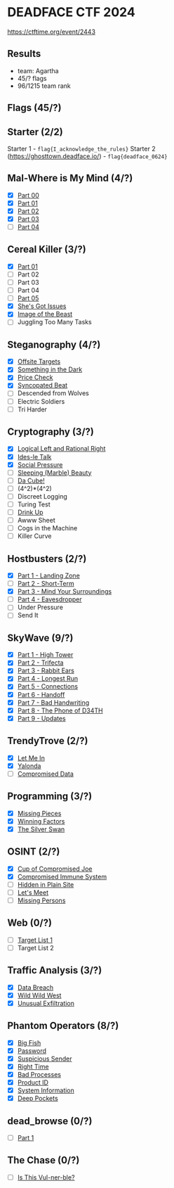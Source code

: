# DEADFACE CTF 2024

https://ctftime.org/event/2443

## Results

- team: Agartha
- 45/? flags
- 96/1215 team rank

## Flags (45/?)

## Starter (2/2)

Starter 1 - `flag{I_acknowledge_the_rules}`
Starter 2 (https://ghosttown.deadface.io/) - `flag{deadface_0624}`

## Mal-Where is My Mind (4/?)

- [x] [Part 00](mal-where/00/)
- [x] [Part 01](mal-where/01/)
- [x] [Part 02](mal-where/02/)
- [x] [Part 03](mal-where/03/)
- [ ] [Part 04](mal-where/04/)

## Cereal Killer (3/?)

- [x] [Part 01](cereal-killer/01/)
- [ ] Part 02
- [ ] Part 03
- [ ] Part 04
- [ ] [Part 05](cereal-killer/05/)
- [x] [She's Got Issues](cereal-killer/shes-got-issues/)
- [x] [Image of the Beast](cereal-killer/image-of-the-beast/)
- [ ] Juggling Too Many Tasks

## Steganography (4/?)

- [x] [Offsite Targets](steg/offsite-targets/)
- [x] [Something in the Dark](steg/something/)
- [x] [Price Check](steg/price-check/)
- [x] [Syncopated Beat](steg/syncopated-beat/)
- [ ] Descended from Wolves
- [ ] Electric Soldiers
- [ ] Tri Harder

## Cryptography (3/?)

- [x] [Logical Left and Rational Right](crypto/logical-left/)
- [x] [Ides-le Talk](crypto/ides/)
- [x] [Social Pressure](crypto/social-pressure/)
- [ ] [Sleeping (Marble) Beauty](crypto/sleeping-marbles/)
- [ ] [Da Cube!](crypto/da-cube/)
- [ ] (4^2)*(4^2)
- [ ] Discreet Logging
- [ ] Turing Test
- [ ] [Drink Up](crypto/drink-up/)
- [ ] Awww Sheet
- [ ] Cogs in the Machine
- [ ] Killer Curve

## Hostbusters (2/?)

- [x] [Part 1 - Landing Zone](hostbusters/1-landing-zone/)
- [ ] [Part 2 - Short-Term](hostbusters/2-short-term/)
- [x] [Part 3 - Mind Your Surroundings](hostbusters/3-mind-your/)
- [ ] [Part 4 - Eavesdropper](hostbusters/4-eavesdropper/)
- [ ] Under Pressure
- [ ] Send It

## SkyWave (9/?)

- [x] [Part 1 - High Tower](skywave/1-high-tower/)
- [x] [Part 2 - Trifecta](skywave/2-Trifecta/)
- [x] [Part 3 - Rabbit Ears](skywave/3-rabbit-ears/)
- [x] [Part 4 - Longest Run](skywave/4-longest-run/)
- [x] [Part 5 - Connections](skywave/5-connections/)
- [x] [Part 6 - Handoff](skywave/6-handoff/)
- [x] [Part 7 - Bad Handwriting](skywave/7-bad-handwriting/)
- [x] [Part 8 - The Phone of D34TH](skywave/8-phone/)
- [x] [Part 9 - Updates](skywave/9-updates/)

## TrendyTrove (2/?)

- [x] [Let Me In](trendy-trove/let-me-in/)
- [x] [Yalonda](trendy-trove/yalonda/)
- [ ] [Compromised Data](trendy-trove/compromised-data/)

## Programming (3/?)

- [x] [Missing Pieces](scripting/missing-pieces/)
- [x] [Winning Factors](scripting/winning-factors/)
- [x] [The Silver Swan](scripting/the-silver-swan/)

## OSINT (2/?)

- [x] [Cup of Compromised Joe](osint/cup-of-compromised/)
- [x] [Compromised Immune System](osint/compromised-immune/)
- [ ] [Hidden in Plain Site](osint/hidden-in-plain/)
- [ ] [Let's Meet](osint/lets-meet/)
- [ ] [Missing Persons](osint/missing-persons/)

## Web (0/?)

- [ ] [Target List 1](web/target-list-1/)
- [ ] Target List 2

## Traffic Analysis (3/?)

- [x] [Data Breach](traffic-analysis/data-breach/)
- [x] [Wild Wild West](traffic-analysis/wild-wild-west/)
- [x] [Unusual Exfiltration](traffic-analysis/unsual-exfiltration/)

## Phantom Operators (8/?)

- [x] [Big Fish](phantom-operators/big-fish/)
- [x] [Password](phantom-operators/password/)
- [x] [Suspicious Sender](phantom-operators/suspicious-sender/)
- [x] [Right Time](phantom-operators/right-time/)
- [x] [Bad Processes](phantom-operators/bad-processes/)
- [x] [Product ID](phantom-operators/product-id/)
- [x] [System Information](phantom-operators/system-info/)
- [x] [Deep Pockets](phantom-operators/deep-pockets/)

## dead_browse (0/?)

- [ ] [Part 1](dead-browse/01/)

## The Chase (0/?)

- [ ] [Is This Vul-ner-ble?](the-chase/is-this-vuln/)
